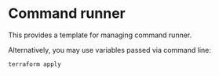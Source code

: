 # Command runner

This provides a template for managing command runner.

Alternatively, you may use variables passed via command line:

```console
terraform apply
```
